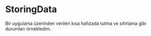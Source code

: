 # StoringData
Bir uygulama üzerinden verileri kısa hafızada tutma ve sıfırlama gibi durumları örnekledim.
